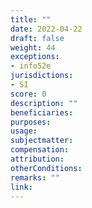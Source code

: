```yaml
---
title: ""
date: 2022-04-22
draft: false
weight: 44
exceptions:
- info52e
jurisdictions:
- SI
score: 0
description: "" 
beneficiaries:
purposes: 
usage:
subjectmatter:
compensation:
attribution: 
otherConditions: 
remarks: ""
link: 
---
```

